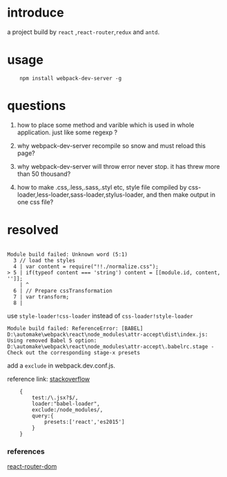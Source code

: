 # introduce 

a project build by `react` ,`react-router`,`redux` and `antd`.


# usage

```
	npm install webpack-dev-server -g
```


# questions

1. how to place some method and varible  which is used in whole application. just like some regexp ?

2. why webpack-dev-server recompile so snow and must reload this page?

3. why webpack-dev-server will throw error never stop. it has threw more than 50 thousand?

4. how to make .css,.less,.sass,.styl etc, style file compiled by css-loader,less-loader,sass-loader,stylus-loader, and then make output in one css file?

# resolved

```

Module build failed: Unknown word (5:1)
  3 // load the styles
  4 | var content = require("!!./normalize.css");
> 5 | if(typeof content === 'string') content = [[module.id, content, '']];
    | ^
  6 | // Prepare cssTransformation
  7 | var transform;
  8 |

```

use `style-loader!css-loader` instead of `css-loader!style-loader`


```
Module build failed: ReferenceError: [BABEL] D:\automake\webpack\react\node_modules\attr-accept\dist\index.js: Using removed Babel 5 option: D:\automake\webpack\react\node_modules\attr-accept\.babelrc.stage - Check out the corresponding stage-x presets
```

add a `exclude` in webpack.dev.conf.js.

reference link: [stackoverflow](https://stackoverflow.com/questions/43161151/react-photoswipe-using-removed-babel-5-option)

```
	{
		test:/\.jsx?$/,
		loader:"babel-loader",
		exclude:/node_modules/,
		query:{
			presets:['react','es2015']
		}
	}
```

### references

[react-router-dom](https://reacttraining.com/react-router/web/example/basic)